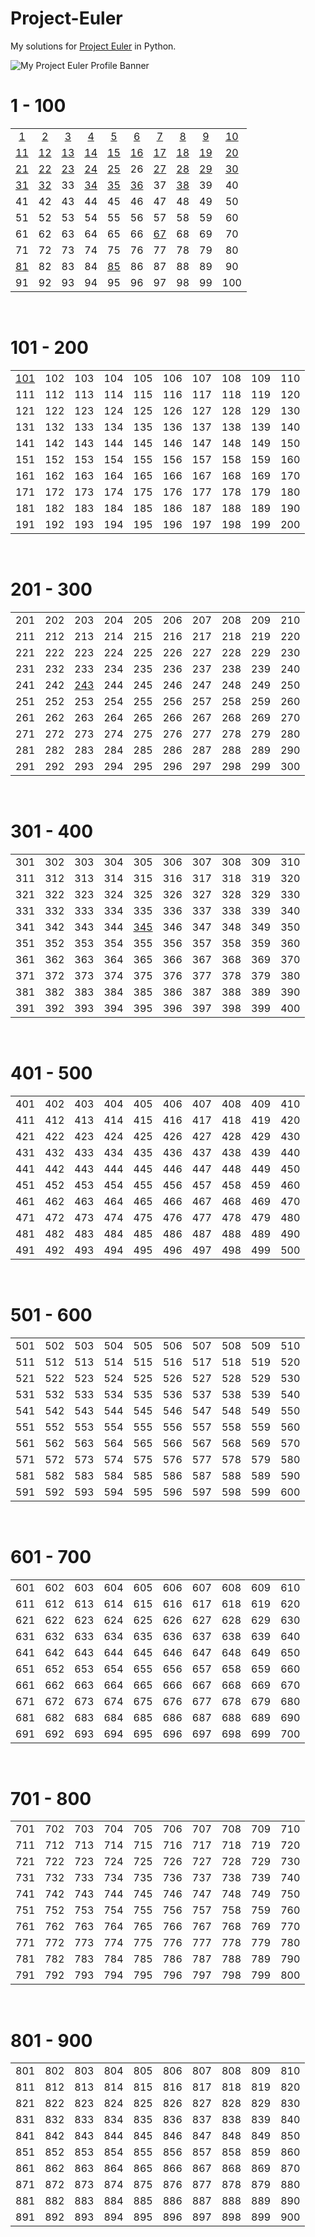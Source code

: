 # Project-Euler
My solutions for [Project Euler](https://projecteuler.net) in Python.

![My Project Euler Profile Banner](https://projecteuler.net/profile/micahwood50.png)
<br />

# 1 - 100

|||||||||||
|:-:|:-:|:-:|:-:|:-:|:-:|:-:|:-:|:-:|:-:|
|[1](0001-0100/0001/main.py)|[2](0001-0100/0002/main.py)|[3](0001-0100/0003/main.py)|[4](0001-0100/0004/main.py)|[5](0001-0100/0005/main.py)|[6](0001-0100/0006/main.py)|[7](0001-0100/0007/main.py)|[8](0001-0100/0008/main.py)|[9](0001-0100/0009/main.py)|[10](0001-0100/0010/main.py)|
|[11](0001-0100/0011/main.py)|[12](0001-0100/0012/main.py)|[13](0001-0100/0013/main.py)|[14](0001-0100/0014/main.py)|[15](0001-0100/0015/main.py)|[16](0001-0100/0016/main.py)|[17](0001-0100/0017/main.py)|[18](0001-0100/0018/main.py)|[19](0001-0100/0019/main.py)|[20](0001-0100/0020/main.py)|
|[21](0001-0100/0021/main.py)|[22](0001-0100/0022/main.py)|[23](0001-0100/0023/main.py)|[24](0001-0100/0024/main.py)|[25](0001-0100/0025/main.py)|26|[27](0001-0100/0027/main.py)|[28](0001-0100/0028/main.py)|[29](0001-0100/0029/main.py)|[30](0001-0100/0030/main.py)|
|[31](0001-0100/0031/main.py)|[32](0001-0100/0032/main.py)|33|[34](0001-0100/0034/main.py)|[35](0001-0100/0035/main.py)|[36](0001-0100/0036/main.py)|37|[38](0001-0100/0038/main.py)|39|40|
|41|42|43|44|45|46|47|48|49|50|
|51|52|53|54|55|56|57|58|59|60|
|61|62|63|64|65|66|[67](0001-0100/0067/main.py)|68|69|70|
|71|72|73|74|75|76|77|78|79|80|
|[81](0001-0100/0081/main.py)|82|83|84|[85](0001-0100/0085/main.py)|86|87|88|89|90|
|91|92|93|94|95|96|97|98|99|100|

<br />

# 101 - 200

|||||||||||
|:-:|:-:|:-:|:-:|:-:|:-:|:-:|:-:|:-:|:-:|
|[101](0101-0200/0101/main.py)|102|103|104|105|106|107|108|109|110|
|111|112|113|114|115|116|117|118|119|120|
|121|122|123|124|125|126|127|128|129|130|
|131|132|133|134|135|136|137|138|139|140|
|141|142|143|144|145|146|147|148|149|150|
|151|152|153|154|155|156|157|158|159|160|
|161|162|163|164|165|166|167|168|169|170|
|171|172|173|174|175|176|177|178|179|180|
|181|182|183|184|185|186|187|188|189|190|
|191|192|193|194|195|196|197|198|199|200|

<br />

# 201 - 300

|||||||||||
|:-:|:-:|:-:|:-:|:-:|:-:|:-:|:-:|:-:|:-:|
|201|202|203|204|205|206|207|208|209|210|
|211|212|213|214|215|216|217|218|219|220|
|221|222|223|224|225|226|227|228|229|230|
|231|232|233|234|235|236|237|238|239|240|
|241|242|[243](0201-0300/0243/main.py)|244|245|246|247|248|249|250|
|251|252|253|254|255|256|257|258|259|260|
|261|262|263|264|265|266|267|268|269|270|
|271|272|273|274|275|276|277|278|279|280|
|281|282|283|284|285|286|287|288|289|290|
|291|292|293|294|295|296|297|298|299|300|

<br />

# 301 - 400

|||||||||||
|:-:|:-:|:-:|:-:|:-:|:-:|:-:|:-:|:-:|:-:|
|301|302|303|304|305|306|307|308|309|310|
|311|312|313|314|315|316|317|318|319|320|
|321|322|323|324|325|326|327|328|329|330|
|331|332|333|334|335|336|337|338|339|340|
|341|342|343|344|[345](0301-0400/0345/main.py)|346|347|348|349|350|
|351|352|353|354|355|356|357|358|359|360|
|361|362|363|364|365|366|367|368|369|370|
|371|372|373|374|375|376|377|378|379|380|
|381|382|383|384|385|386|387|388|389|390|
|391|392|393|394|395|396|397|398|399|400|

<br />

# 401 - 500

|||||||||||
|:-:|:-:|:-:|:-:|:-:|:-:|:-:|:-:|:-:|:-:|
|401|402|403|404|405|406|407|408|409|410|
|411|412|413|414|415|416|417|418|419|420|
|421|422|423|424|425|426|427|428|429|430|
|431|432|433|434|435|436|437|438|439|440|
|441|442|443|444|445|446|447|448|449|450|
|451|452|453|454|455|456|457|458|459|460|
|461|462|463|464|465|466|467|468|469|470|
|471|472|473|474|475|476|477|478|479|480|
|481|482|483|484|485|486|487|488|489|490|
|491|492|493|494|495|496|497|498|499|500|

<br />

# 501 - 600

|||||||||||
|:-:|:-:|:-:|:-:|:-:|:-:|:-:|:-:|:-:|:-:|
|501|502|503|504|505|506|507|508|509|510|
|511|512|513|514|515|516|517|518|519|520|
|521|522|523|524|525|526|527|528|529|530|
|531|532|533|534|535|536|537|538|539|540|
|541|542|543|544|545|546|547|548|549|550|
|551|552|553|554|555|556|557|558|559|560|
|561|562|563|564|565|566|567|568|569|570|
|571|572|573|574|575|576|577|578|579|580|
|581|582|583|584|585|586|587|588|589|590|
|591|592|593|594|595|596|597|598|599|600|

<br />

# 601 - 700

|||||||||||
|:-:|:-:|:-:|:-:|:-:|:-:|:-:|:-:|:-:|:-:|
|601|602|603|604|605|606|607|608|609|610|
|611|612|613|614|615|616|617|618|619|620|
|621|622|623|624|625|626|627|628|629|630|
|631|632|633|634|635|636|637|638|639|640|
|641|642|643|644|645|646|647|648|649|650|
|651|652|653|654|655|656|657|658|659|660|
|661|662|663|664|665|666|667|668|669|670|
|671|672|673|674|675|676|677|678|679|680|
|681|682|683|684|685|686|687|688|689|690|
|691|692|693|694|695|696|697|698|699|700|

<br />

# 701 - 800

|||||||||||
|:-:|:-:|:-:|:-:|:-:|:-:|:-:|:-:|:-:|:-:|
|701|702|703|704|705|706|707|708|709|710|
|711|712|713|714|715|716|717|718|719|720|
|721|722|723|724|725|726|727|728|729|730|
|731|732|733|734|735|736|737|738|739|740|
|741|742|743|744|745|746|747|748|749|750|
|751|752|753|754|755|756|757|758|759|760|
|761|762|763|764|765|766|767|768|769|770|
|771|772|773|774|775|776|777|778|779|780|
|781|782|783|784|785|786|787|788|789|790|
|791|792|793|794|795|796|797|798|799|800|

<br />

# 801 - 900

|||||||||||
|:-:|:-:|:-:|:-:|:-:|:-:|:-:|:-:|:-:|:-:|
|801|802|803|804|805|806|807|808|809|810|
|811|812|813|814|815|816|817|818|819|820|
|821|822|823|824|825|826|827|828|829|830|
|831|832|833|834|835|836|837|838|839|840|
|841|842|843|844|845|846|847|848|849|850|
|851|852|853|854|855|856|857|858|859|860|
|861|862|863|864|865|866|867|868|869|870|
|871|872|873|874|875|876|877|878|879|880|
|881|882|883|884|885|886|887|888|889|890|
|891|892|893|894|895|896|897|898|899|900|


